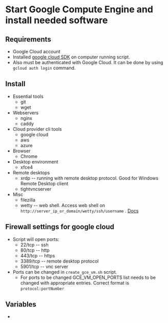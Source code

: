 Start Google Compute Engine and install needed software
===========================

Requirements
------------

  * Google Cloud account
  * Installed [google cloud SDK](https://cloud.google.com/sdk/downloads) on computer running script.
  * Also must be authenticated with Google Cloud. It can be done by using `gcloud auth login` command.

Install
-------

  * Essential tools
    * git
    * wget
  * Webservers
    * nginx
    * caddy
  * Cloud provider cli tools
    * google cloud 
    * aws
    * azure
  * Browser
    * Chrome
  * Desktop environment
    * xfce4
  * Remote desktops
    * xrdp -- running with remote desktop protocol. Good for Windows Remote Desktop client
    * tightvncserver
  * Misc
    * filezilla
    * wetty -- web shell. Access web shell on `http://server_ip_or_domain/wetty/ssh/username` . [Docs](https://github.com/krishnasrinivas/wetty)

Firewall settings for google cloud
----------------------------------
  
  * Script will open ports:
    * 22/tcp -- ssh
    * 80/tcp -- http
    * 443/tcp -- https
    * 3389/tcp -- remote desktop protocol
    * 5901/tcp -- vnc server
  * Ports can be changed in `create_gce_vm.sh` script.
    * For ports to be changed GCE\_VM\_OPEN\_PORTS list needs to be changed with appropriate entries. Correct format is `protocol:portNumber`

Variables
---------

  * 
